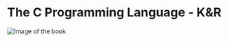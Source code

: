 # The C Programming Language - K&R
![Image of the book](https://upload.wikimedia.org/wikipedia/en/thumb/5/5e/The_C_Programming_Language_cover.svg/792px-The_C_Programming_Language_cover.svg.png)
